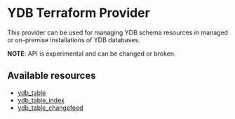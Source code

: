 # YDB Terraform Provider

This provider can be used for managing YDB schema resources in managed or on-premise installations of YDB databases.

**NOTE**: API is experimental and can be changed or broken.

## Available resources
- [ydb_table](./internal/resources/table/README.md)
- [ydb_table_index](./internal/resources/table/index/README.md)
- [ydb_table_changefeed](./internal/resources/changefeed/README.md)